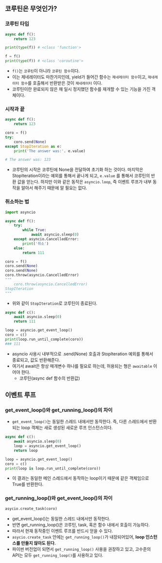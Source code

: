 ## 코루틴은 무엇인가?
### 코루틴 타입
```python
async def f():
    return 123

print(type(f)) # <class 'function'>

f = f()
print(type(f)) # <class 'coroutine'>
```
- `f()`는 `코루틴`이 아니라 `코루틴 함수`이다.
- 이는 제네레이터도 마찬가지인데, yield가 들어간 함수는 `제네레이터 함수`이고, `제네레이터 함수`를 호출해서 반환받은 것이 `제네레이터` 이다.
- 코루틴이란 완료되지 않은 채 일시 정지했던 함수를 재개할 수 있는 기능을 가진 객체이다.
### 시작과 끝

```python
async def f():
    return 123

coro = f()
try:
    coro.send(None)
except StopIteration as e:
    print('The answer was:'. e.value)

# The answer was: 123
```
- 코루틴의 시작은 코루틴에 None을 전달하여 초기화 하는 것이다.
마지막은 StopIteration이라는 예외를 통해서 끝나게 되고, `e.value` 를 통해서 코루틴의 반환 값을 얻는다.
하지만 이와 같은 동작은 `asyncio.loop`, 즉 이벤트 루프가 내부 동작을 알아서 해주기 때문에 알 필요는 없다.

### 취소하는 법
```python
import asyncio

async def f():
    try:
        while True:
            await asyncio.sleep(0)
    except asyncio.CancelledError:
        print('취소')
    else:
        return 111

coro = f()
coro.send(None)
coro.send(None)
coro.throw(asyncio.CancelledError)
"""
    coro.throw(asyncio.CancelledError)
StopIteration
"""
```
- 위와 같이 `StopIteration`로 코루틴이 종료된다.

```python
async def c():
    await asyncio.sleep(0)
    return 111

loop = asyncio.get_event_loop()
coro = c()
print(loop.run_until_complete(coro))
### 111
```
- asyncio 사용시 내부적으로 .send(None) 호출과 StopIteration 예외를 통해서 종료되고, 값도 반환해준다.
- 여기서 await은 항상 매개변수 하나를 필요로 하는데, 허용되는 형은 `awaitable`
이어야 한다.
    - 코루틴(async def 함수의 반환값)

## 이벤트 루프
### get_event_loop()와 get_running_loop()의 차이
- `get_event_loop()`는 동일한 스레드 내에서만 동작한다. 즉, 다른 스레드에서 반환되는 loop 객체는 새로 생성된 새로운 루프 인스턴스이다.
```python
async def c():
    await asyncio.sleep(0)
    loop = asyncio.get_event_loop()
    return loop

loop = asyncio.get_event_loop()
coro = c()
print(loop is loop.run_until_complete(coro))
```
- 이 결과는 동일한 메인 스레드에서 동작하는 loop이기 때문에 같은 객체임으로 True를 반환한다.
### get_running_loop()와 get_event_loop()의 차이
```python
asycio.create_task(coro)
```
- get_event_loop()는 동일한 스레드 내에서만 동작한다.
- 반면 get_running_loop()은 코루틴, task, 혹은 함수 내에서 호출이 가능하다.
- 따라서 현재 동작중인 이벤트 루프를 반드시 얻을 수 있다.
- `asycio.create_task` 안에는 `get_running_loop()`가 내장되어있어, **loop 인스턴스를 만들지 않아도 된다.**
- 파이썬 버전업이 되면서 `get_running_loop()` 사용을 권장하고 있고, 고수준의 API는 모두 `get_running_loop()`를 사용하고 있다.
